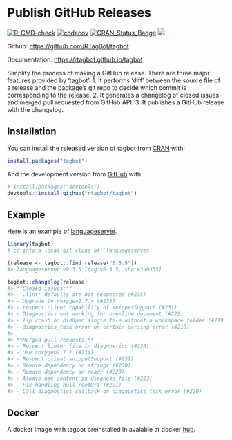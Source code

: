 <!-- README.md is generated from README.Rmd. Please edit that file -->

# Publish GitHub Releases

<!-- badges: start -->

[![R-CMD-check](https://github.com/rtagbot/tagbot/workflows/R-CMD-check/badge.svg)](https://github.com/rtagbot/tagbot/actions)
[![codecov](https://codecov.io/gh/rtagbot/tagbot/branch/master/graph/badge.svg)](https://codecov.io/gh/rtagbot/tagbot)
[![CRAN\_Status\_Badge](https://www.r-pkg.org/badges/version/tagbot)](https://cran.r-project.org/package=tagbot)
[![](https://cranlogs.r-pkg.org/badges/grand-total/tagbot)](https://cran.r-project.org/package=tagbot)
<!-- badges: end -->

Github: <https://github.com/RTagBot/tagbot>

Documentation: <https://rtagbot.github.io/tagbot>

Simplify the process of making a GitHub release. There are three major features provided by ‘tagbot’. 1. It performs ‘diff’ between the source file of a release and the package’s git repo to decide which commit is corresponding to the release. 2. It generates a changelog of closed issues and merged pull requested from GitHub API. 3. It publishes a GitHub release with the changelog.

## Installation

You can install the released version of tagbot from [CRAN](https://CRAN.R-project.org) with:

``` r
install.packages("tagbot")
```

And the development version from [GitHub](https://github.com/) with:

``` r
# install.packages("devtools")
devtools::install_github("rtagbot/tagbot")
```

## Example

Here is an example of [languageserver](https://github.com/REditorSupport/languageserver).

``` r
library(tagbot)
# cd into a local git clone of `languageserver`

(release <- tagbot::find_release("0.3.5"))                                                 
#> languageserver v0.3.5 [tag:v0.3.5, sha:e3ab335]  

tagbot::changelog(release)                                                                 
#> **Closed issues:**                                                                             
#> - .lintr defaults are not respected (#235)                                                     
#> - Upgrade to roxygen2 7.x (#233)                                                               
#> - respect client capability of snippetSupport (#231)                                           
#> - Diagnostics not working for one-line document (#222)                                         
#> - lsp crash on didOpen single file without a workspace folder (#219)                           
#> - diagnostics_task error on certain parsing error (#218)                                       
#> 
#> **Merged pull requests:**
#> - Respect linter_file in diagnostics (#236)
#> - Use roxygen2 7.1 (#234)
#> - Respect client snippetSupport (#232)
#> - Remove dependency on stringr (#230)
#> - Remove dependency on readr (#229)
#> - Always use content in diagnose_file (#223)
#> - Fix handling null rootUri (#221)
#> - Call diagnostics_callback on diagnostics_task error (#220)
```

## Docker

A docker image with tagbot preinstalled in avaiable at docker [hub](https://hub.docker.com/r/rtagbot/tagbot).
